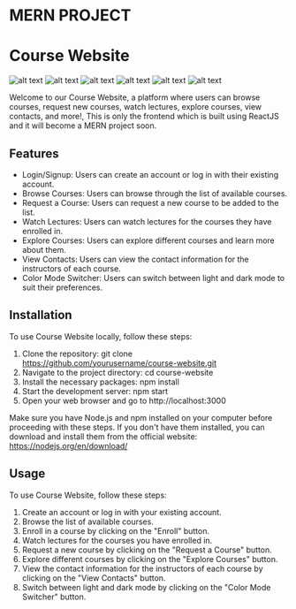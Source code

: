 # MERN PROJECT
# Course Website
![alt text](https://i.postimg.cc/Y25ysRSv/frontend.jpg)
![alt text](https://i.postimg.cc/SsTb9MLW/frontend1.jpg)
![alt text](https://i.postimg.cc/sX2t32F1/Whats-App-Image-2023-04-27-at-10-37-41.jpg)
![alt text](https://i.postimg.cc/XqXFmQWp/Whats-App-Image-2023-04-27-at-21-00-33.jpg)
![alt text](https://i.postimg.cc/xdwMhKCR/contact.jpg)
![alt text](https://i.postimg.cc/cCyqv5Jn/Whats-App-Image-2023-04-27-at-21-11-51.jpg)

Welcome to our Course Website, a platform where users can browse courses, request new courses, watch lectures, explore courses, view contacts, and more!, This is only the frontend which is built using ReactJS and it will become a MERN project soon.

## Features

- Login/Signup: Users can create an account or log in with their existing account.
- Browse Courses: Users can browse through the list of available courses.
- Request a Course: Users can request a new course to be added to the list.
- Watch Lectures: Users can watch lectures for the courses they have enrolled in.
- Explore Courses: Users can explore different courses and learn more about them.
- View Contacts: Users can view the contact information for the instructors of each course.
- Color Mode Switcher: Users can switch between light and dark mode to suit their preferences.

## Installation
To use Course Website locally, follow these steps:

1. Clone the repository: git clone https://github.com/yourusername/course-website.git
2. Navigate to the project directory: cd course-website
3. Install the necessary packages: npm install
4. Start the development server: npm start
5. Open your web browser and go to http://localhost:3000

Make sure you have Node.js and npm installed on your computer before proceeding with these steps. If you don't have them installed, you can download and install them from the official website: https://nodejs.org/en/download/

## Usage

To use Course Website, follow these steps:

1. Create an account or log in with your existing account.
2. Browse the list of available courses.
3. Enroll in a course by clicking on the "Enroll" button.
4. Watch lectures for the courses you have enrolled in.
5. Request a new course by clicking on the "Request a Course" button.
6. Explore different courses by clicking on the "Explore Courses" button.
7. View the contact information for the instructors of each course by clicking on the "View Contacts" button.
8. Switch between light and dark mode by clicking on the "Color Mode Switcher" button.

